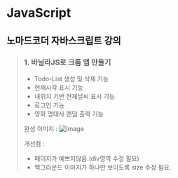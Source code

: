 # JavaScript
## 노마드코더 자바스크립트 강의
> ### 1. 바닐라JS로 크롬 앱 만들기
> - Todo-List 생성 및 삭제 기능
> - 현재시각 표시 기능
> - 내위치 기반 현재날씨 표시 기능
> - 로그인 기능
> - 영화 명대사 랜덤 출력 기능
> 
> 완성 이미지 :
> ![image](https://user-images.githubusercontent.com/76899162/132988870-16aa9518-2683-4d10-aefd-dacfa4ea3386.png)
> 
> 개선점 :
> - 페이지가 예쁘지않음.(div영역 수정 필요)
> - 백그라운드 이미지가 하나만 보이도록 size 수정 필요.

